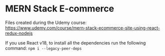 # MERN Stack E-commerce

Files created during the Udemy course: <https://www.udemy.com/course/mern-stack-ecommerce-site-using-react-redux-nodejs>

If you use React v18, to install all the dependencies run the following command: `npm i --legacy-peer-deps`
